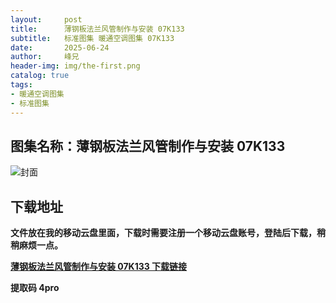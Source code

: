 ```yaml
---
layout:     post
title:      薄钢板法兰风管制作与安装 07K133
subtitle:   标准图集 暖通空调图集 07K133
date:       2025-06-24
author:     峰兄
header-img: img/the-first.png
catalog: true
tags:
- 暖通空调图集
- 标准图集
---
```

## 图集名称：薄钢板法兰风管制作与安装 07K133
![封面](https://pic1.imgdb.cn/item/6858f5a158cb8da5c864ef9d.jpg)


## 下载地址 ##
**文件放在我的移动云盘里面，下载时需要注册一个移动云盘账号，登陆后下载，稍稍麻烦一点。**  
  
[**薄钢板法兰风管制作与安装 07K133 下载链接**](https://caiyun.139.com/w/i/2nQQTDLk8xk52)


**提取码 4pro**

